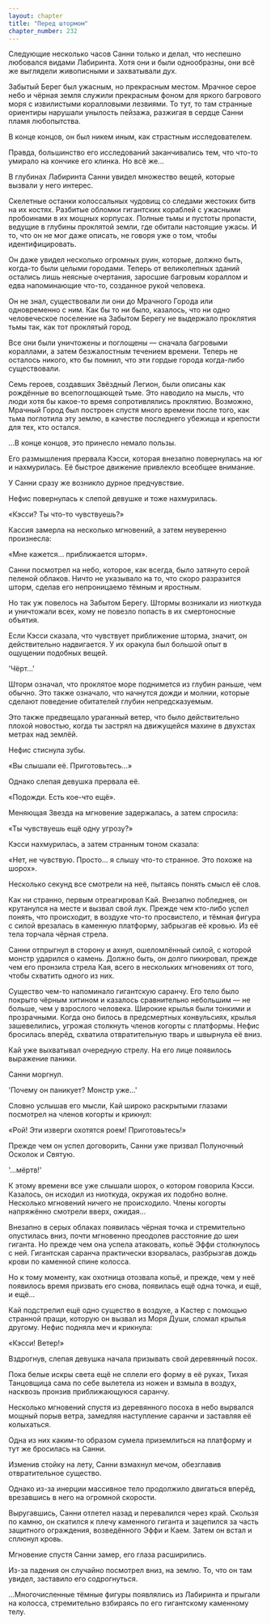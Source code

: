 ```yaml
---
layout: chapter
title: "Перед штормом"
chapter_number: 232
---
```


Следующие несколько часов Санни только и делал, что неспешно любовался видами Лабиринта. Хотя они и были однообразны, они всё же выглядели живописными и захватывали дух.

Забытый Берег был ужасным, но прекрасным местом. Мрачное серое небо и чёрная земля служили прекрасным фоном для яркого багрового моря с извилистыми коралловыми лезвиями. То тут, то там странные ориентиры нарушали унылость пейзажа, разжигая в сердце Санни пламя любопытства.

В конце концов, он был никем иным, как страстным исследователем.

Правда, большинство его исследований заканчивались тем, что что-то умирало на кончике его клинка. Но всё же...

В глубинах Лабиринта Санни увидел множество вещей, которые вызвали у него интерес.

Скелетные останки колоссальных чудовищ со следами жестоких битв на их костях. Разбитые обломки гигантских кораблей с ужасными пробоинами в их мощных корпусах. Полные тьмы и пустоты пропасти, ведущие в глубины проклятой земли, где обитали настоящие ужасы. И то, что он не мог даже описать, не говоря уже о том, чтобы идентифицировать.

Он даже увидел несколько огромных руин, которые, должно быть, когда-то были целыми городами. Теперь от великолепных зданий остались лишь неясные очертания, заросшие багровым кораллом и едва напоминающие что-то, созданное рукой человека.

Он не знал, существовали ли они до Мрачного Города или одновременно с ним. Как бы то ни было, казалось, что ни одно человеческое поселение на Забытом Берегу не выдержало проклятия тьмы так, как тот проклятый город.

Все они были уничтожены и поглощены — сначала багровыми кораллами, а затем безжалостным течением времени. Теперь не осталось никого, кто бы помнил, что эти гордые города когда-либо существовали.

Семь героев, создавших Звёздный Легион, были описаны как рождённые во всепоглощающей тьме. Это наводило на мысль, что люди хотя бы какое-то время сопротивлялись проклятию. Возможно, Мрачный Город был построен спустя много времени после того, как тьма поглотила эту землю, в качестве последнего убежища и крепости для тех, кто остался.

...В конце концов, это принесло немало пользы.

Его размышления прервала Кэсси, которая внезапно повернулась на юг и нахмурилась. Её быстрое движение привлекло всеобщее внимание.

У Санни сразу же возникло дурное предчувствие.

Нефис повернулась к слепой девушке и тоже нахмурилась.

«Кэсси? Ты что-то чувствуешь?»

Кассия замерла на несколько мгновений, а затем неуверенно произнесла:

«Мне кажется... приближается шторм».

Санни посмотрел на небо, которое, как всегда, было затянуто серой пеленой облаков. Ничто не указывало на то, что скоро разразится шторм, сделав его непроницаемо тёмным и яростным.

Но так уж повелось на Забытом Берегу. Штормы возникали из ниоткуда и уничтожали всех, кому не повезло попасть в их смертоносные объятия.

Если Кэсси сказала, что чувствует приближение шторма, значит, он действительно надвигается. У их оракула был большой опыт в ощущении подобных вещей.

'Чёрт...'

Шторм означал, что проклятое море поднимется из глубин раньше, чем обычно. Это также означало, что начнутся дожди и молнии, которые сделают поведение обитателей глубин непредсказуемым.

Это также предвещало ураганный ветер, что было действительно плохой новостью, когда ты застрял на движущейся махине в двухстах метрах над землёй.

Нефис стиснула зубы.

«Вы слышали её. Приготовьтесь...»

Однако слепая девушка прервала её.

«Подожди. Есть кое-что ещё».

Меняющая Звезда на мгновение задержалась, а затем спросила:

«Ты чувствуешь ещё одну угрозу?»

Кэсси нахмурилась, а затем странным тоном сказала:

«Нет, не чувствую. Просто... я слышу что-то странное. Это похоже на шорох».

Несколько секунд все смотрели на неё, пытаясь понять смысл её слов.

Как ни странно, первым отреагировал Кай. Внезапно побледнев, он крутанулся на месте и вызвал свой лук. Прежде чем кто-либо успел понять, что происходит, в воздухе что-то просвистело, и тёмная фигура с силой врезалась в каменную платформу, забрызгав её кровью. Из её тела торчала чёрная стрела.

Санни отпрыгнул в сторону и ахнул, ошеломлённый силой, с которой монстр ударился о камень. Должно быть, он долго пикировал, прежде чем его пронзила стрела Кая, всего в нескольких мгновениях от того, чтобы схватить одного из них.

Существо чем-то напоминало гигантскую саранчу. Его тело было покрыто чёрным хитином и казалось сравнительно небольшим — не больше, чем у взрослого человека. Широкие крылья были тонкими и прозрачными. Когда оно билось в предсмертных конвульсиях, крылья зашевелились, угрожая столкнуть членов когорты с платформы. Нефис бросилась вперёд, схватила отвратительную тварь и швырнула её вниз.

Кай уже выхватывал очередную стрелу. На его лице появилось выражение паники.

Санни моргнул.

'Почему он паникует? Монстр уже...'

Словно услышав его мысли, Кай широко раскрытыми глазами посмотрел на членов когорты и крикнул:

«Рой! Эти изверги охотятся роем! Приготовьтесь!»

Прежде чем он успел договорить, Санни уже призвал Полуночный Осколок и Святую.

'...мёртв!'

К этому времени все уже слышали шорох, о котором говорила Кэсси. Казалось, он исходил из ниоткуда, окружая их подобно волне. Несколько мгновений ничего не происходило. Члены когорты напряжённо смотрели вверх, ожидая...

Внезапно в серых облаках появилась чёрная точка и стремительно опустилась вниз, почти мгновенно преодолев расстояние до шеи гиганта. Но прежде чем она успела атаковать, копьё Эффи столкнулось с ней. Гигантская саранча практически взорвалась, разбрызгав дождь крови по каменной спине колосса.

Но к тому моменту, как охотница отозвала копьё, и прежде, чем у неё появилось время призвать его снова, появилась ещё одна точка, и ещё, и ещё...

Кай подстрелил ещё одно существо в воздухе, а Кастер с помощью странной пращи, которую он вызвал из Моря Души, сломал крылья другому. Нефис подняла меч и крикнула:

«Кэсси! Ветер!»

Вздрогнув, слепая девушка начала призывать свой деревянный посох.

Пока белые искры света ещё не сплели его форму в её руках, Тихая Танцовщица сама по себе вылетела из ножен и взмыла в воздух, насквозь пронзив приближающуюся саранчу.

Несколько мгновений спустя из деревянного посоха в небо вырвался мощный порыв ветра, замедляя наступление саранчи и заставляя её колыхаться.

Одна из них каким-то образом сумела приземлиться на платформу и тут же бросилась на Санни.

Изменив стойку на лету, Санни взмахнул мечом, обезглавив отвратительное существо.

Однако из-за инерции массивное тело продолжило двигаться вперёд, врезавшись в него на огромной скорости.

Выругавшись, Санни отлетел назад и перевалился через край. Скользя по камню, он скатился к плечу каменного гиганта и зацепился за часть защитного ограждения, возведённого Эффи и Каем. Затем он встал и сплюнул кровь.

Мгновение спустя Санни замер, его глаза расширились.

Из-за падения он случайно посмотрел вниз, на землю. То, что он там увидел, заставило его содрогнуться.

...Многочисленные тёмные фигуры появлялись из Лабиринта и прыгали на колосса, стремительно взбираясь по его гигантскому каменному телу.